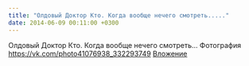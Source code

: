 ```yaml
---
title: "Олдовый Доктор Кто. Когда вообще нечего смотреть....."
date: 2014-06-09 00:11:00 +0300
---
```


Олдовый Доктор Кто. Когда вообще нечего смотреть...
Фотография
<a class="vk-attach" href="https://vk.com/photo41076938_332293749">https://vk.com/photo41076938_332293749</a>
<a class="vk-attach" href="https://vk.com/photo41076938_332293749">Вложение</a>

